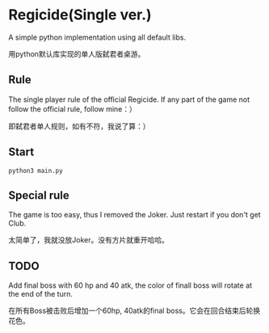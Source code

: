 # Regicide(Single ver.)

A simple python implementation using all default libs.

用python默认库实现的单人版弑君者桌游。

## Rule

The single player rule of the official Regicide. If any part of the game not follow the official rule, follow mine：）

即弑君者单人规则，如有不符，我说了算：）

## Start

``` shell
python3 main.py
```

## Special rule

The game is too easy, thus I removed the Joker. Just restart if you don't get Club.

太简单了，我就没放Joker。没有方片就重开哈哈。

## TODO

Add final boss with 60 hp and 40 atk, the color of finall boss will rotate at the end of the turn.

在所有Boss被击败后增加一个60hp, 40atk的final boss。它会在回合结束后轮换花色。
